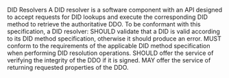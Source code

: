DID Resolvers A DID resolver is a software component with an API designed to accept requests for DID lookups and execute the corresponding DID method to retrieve the authoritative DDO. To be conformant with this specification, a DID resolver: SHOULD validate that a DID is valid according to its DID method specification, otherwise it should produce an error. MUST conform to the requirements of the applicable DID method specification when performing DID resolution operations. SHOULD offer the service of verifying the integrity of the DDO if it is signed. MAY offer the service of returning requested properties of the DDO.
